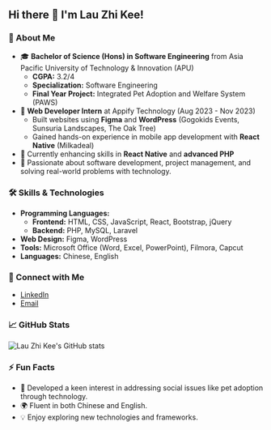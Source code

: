 ## Hi there 👋 I'm Lau Zhi Kee!

### 🚀 About Me
- 🎓 **Bachelor of Science (Hons) in Software Engineering** from Asia Pacific University of Technology & Innovation (APU)
  - **CGPA:** 3.2/4
  - **Specialization:** Software Engineering
  - **Final Year Project:** Integrated Pet Adoption and Welfare System (PAWS)
- 💼 **Web Developer Intern** at Appify Technology (Aug 2023 - Nov 2023)
  - Built websites using **Figma** and **WordPress** (Gogokids Events, Sunsuria Landscapes, The Oak Tree)
  - Gained hands-on experience in mobile app development with **React Native** (Milkadeal)
- 🌱 Currently enhancing skills in **React Native** and **advanced PHP**
- 💬 Passionate about software development, project management, and solving real-world problems with technology.

### 🛠️ Skills & Technologies
- **Programming Languages:**
  - **Frontend:** HTML, CSS, JavaScript, React, Bootstrap, jQuery
  - **Backend:** PHP, MySQL, Laravel
- **Web Design:** Figma, WordPress
- **Tools:** Microsoft Office (Word, Excel, PowerPoint), Filmora, Capcut
- **Languages:** Chinese, English

### 🔗 Connect with Me
- [LinkedIn](https://www.linkedin.com/in/angellauzhikee)
- [Email](mailto:alzk753@gmail.com)

### 📈 GitHub Stats
![Lau Zhi Kee's GitHub stats](https://github-readme-stats.vercel.app/api?username=angell75&show_icons=true&theme=radical)

### ⚡ Fun Facts
- 🐾 Developed a keen interest in addressing social issues like pet adoption through technology.
- 🌍 Fluent in both Chinese and English.
- 💡 Enjoy exploring new technologies and frameworks.

<!--
**angell75/angell75** is a ✨ special ✨ repository because its `README.md` (this file) appears on your GitHub profile.
-->
